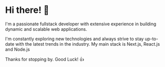 
# Hi there! 👋

I'm a passionate fullstack developer with extensive experience in building dynamic and scalable web applications.

I'm constantly exploring new technologies and always strive to stay up-to-date with the latest trends in the industry.
My main stack is Next.js, React.js and Node.js

Thanks for stopping by. Good Luck! 👍
